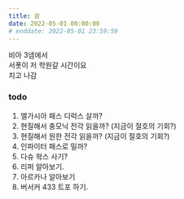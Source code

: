 ```yaml
---
title: 꿈
date: 2022-05-01 00:00:00
# enddate: 2022-05-01 23:59:59
---
```


비아 3넴에서  
서폿이 저 학원갈 시간이요  
치고 나감

### todo

1. 엘가시아 패스 디럭스 살까?
2. 현질해서 충모닉 전각 읽을까? (지금이 절호의 기회?)
3. 현질해서 원한 전각 읽을까? (지금이 절호의 기회?)
4. 인파이터 패스로 밀까?
5. 다슈 왁스 사기?
6. 리퍼 알아보기.
7. 아르카나 알아보기
8. 버서커 433 트포 하기.
